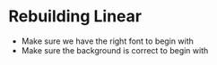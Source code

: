 # Rebuilding Linear

- Make sure we have the right font to begin with
- Make sure the background is correct to begin with